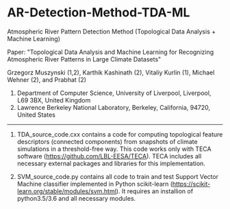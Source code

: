 # AR-Detection-Method-TDA-ML
Atmospheric River Pattern Detection Method (Topological Data Analysis + Machine Learning)

Paper: "Topological Data Analysis and Machine Learning for Recognizing Atmospheric River Patterns in Large Climate Datasets"

Grzegorz Muszynski (1,2), Karthik Kashinath (2), Vitaliy Kurlin (1), Michael Wehner (2), and Prabhat (2)

1) Department of Computer Science, University of Liverpool, Liverpool, L69 3BX, United Kingdom
2) Lawrence Berkeley National Laboratory, Berkeley, California, 94720, United States

-------------------------------------------------------------------------------------------------------------------------------

1) TDA_source_code.cxx contains a code for computing topological feature descriptors (connected components) from snapshots of climate simulations in a threshold-free way. This code works only with TECA software (https://github.com/LBL-EESA/TECA). TECA includes all necessary external packages and libraries for this implementation.

2) SVM_source_code.py contains all code to train and test Support Vector Machine classifier implemented in Python scikit-learn  (https://scikit-learn.org/stable/modules/svm.html). It requires an installion of python3.5/3.6 and all necessary modules.


